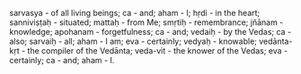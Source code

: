 sarvasya - of all living beings; ca - and; aham - I; hṛdi - in the heart; sanniviṣṭaḥ - situated; mattaḥ - from Me; smṛtiḥ - remembrance; jñānam - knowledge; apohanam - forgetfulness; ca - and; vedaiḥ - by the Vedas; ca - also; sarvaiḥ - all; aham - I am; eva - certainly; vedyaḥ - knowable; vedānta-kṛt - the compiler of the Vedānta; veda-vit - the knower of the Vedas; eva - certainly; ca - and; aham - I.